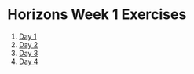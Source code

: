 # Horizons Week 1 Exercises

1. [Day 1](day1/README.md)
1. [Day 2](day2/README.md)
1. [Day 3](day3/README.md)
1. [Day 4](day4/README.md)
